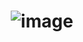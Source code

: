 # <p align="center"> ![image](https://github.com/ChrstphrChevalier/42Cursus/assets/146819291/2a84ca36-fded-4fa0-86b8-b0e9675b8c8e) </p>
